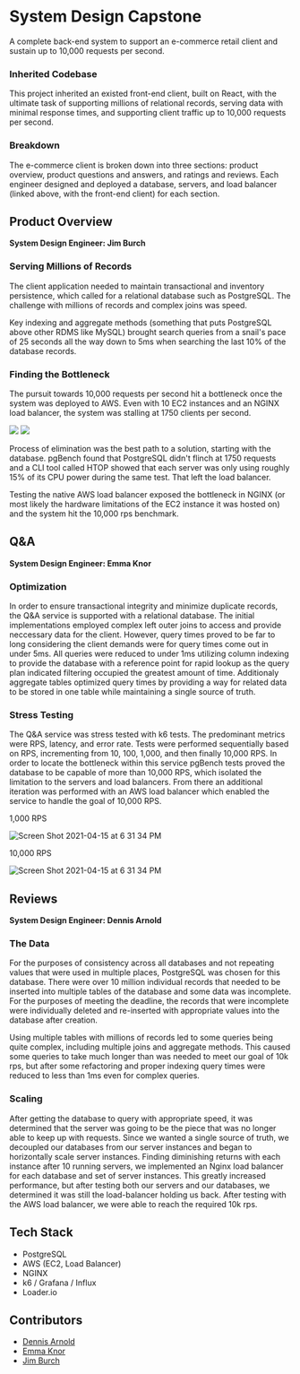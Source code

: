 # System Design Capstone
A complete back-end system to support an e-commerce retail client and sustain up to 10,000 requests per second.

### Inherited Codebase
This project inherited an existed front-end client, built on React, with the ultimate task of supporting millions of relational records, serving data with minimal response times, and supporting client traffic up to 10,000 requests per second.

### Breakdown
The e-commerce client is broken down into three sections: product overview, product questions and answers, and ratings and reviews. Each engineer designed and deployed a database, servers, and load balancer (linked above, with the front-end client) for each section.

## Product Overview
**System Design Engineer: Jim Burch**

### Serving Millions of Records
The client application needed to maintain transactional and inventory persistence, which called for a relational database such as PostgreSQL. The challenge with millions of records and complex joins was speed.

Key indexing and aggregate methods (something that puts PostgreSQL above other RDMS like MySQL) brought search queries from a snail's pace of 25 seconds all the way down to 5ms when searching the last 10% of the database records.

### Finding the Bottleneck
The pursuit towards 10,000 requests per second hit a bottleneck once the system was deployed to AWS. Even with 10 EC2 instances and an NGINX load balancer, the system was stalling at 1750 clients per second.

![](/screenshots/1750test.png)
![](/screenshots/bottleneck.png)

Process of elimination was the best path to a solution, starting with the database. pgBench found that PostgreSQL didn't flinch at 1750 requests and a CLI tool called HTOP showed that each server was only using roughly 15% of its CPU power during the same test. That left the load balancer.

Testing the native AWS load balancer exposed the bottleneck in NGINX (or most likely the hardware limitations of the EC2 instance it was hosted on) and the system hit the 10,000 rps benchmark.

## Q&A
**System Design Engineer: Emma Knor**

### Optimization
In order to ensure transactional integrity and minimize duplicate records, the Q&A service is supported with a relational database. The initial implementations employed complex left outer joins to access and provide neccessary data for the client. However, query times proved to be far to long considering the client demands were for query times come out in under 5ms. All queries were reduced to under 1ms utilizing column indexing to provide the database with a reference point for rapid lookup as the query plan indicated filtering occupied the greatest amount of time. Additionaly aggregate tables optimized query times by providing a way for related data to be stored in one table while maintaining a single source of truth.

### Stress Testing
The Q&A service was stress tested with k6 tests. The predominant metrics were RPS, latency, and error rate. Tests were performed sequentially based on RPS, incrementing from 10, 100, 1,000, and then finally 10,000 RPS. In order to locate the bottleneck within this service pgBench tests proved the database to be capable of more than 10,000 RPS, which isolated the limitation to the servers and load balancers. From there an additional iteration was performed with an AWS load balancer which enabled the service to handle the goal of 10,000 RPS.

1,000 RPS

![Screen Shot 2021-04-15 at 6 31 34 PM](https://user-images.githubusercontent.com/73598239/114957569-85724c80-9e1e-11eb-87b4-9ce9140e961d.png)

10,000 RPS

![Screen Shot 2021-04-15 at 6 31 34 PM](https://user-images.githubusercontent.com/73598239/114957460-50fe9080-9e1e-11eb-959d-35856d83c454.png)

## Reviews
**System Design Engineer: Dennis Arnold**

### The Data
For the purposes of consistency across all databases and not repeating values that were used in multiple places, PostgreSQL was chosen for this database. There were over 10 million individual records that needed to be inserted into multiple tables of the database and some data was incomplete. For the purposes of meeting the deadline, the records that were incomplete were individually deleted and re-inserted with appropriate values into the database after creation. 

Using multiple tables with millions of records led to some queries being quite complex, including multiple joins and aggregate methods. This caused some queries to take much longer than was needed to meet our goal of 10k rps, but after some refactoring and proper indexing query times were reduced to less than 1ms even for complex queries.

### Scaling
After getting the database to query with appropriate speed, it was determined that the server was going to be the piece that was no longer able to keep up with requests. Since we wanted a single source of truth, we decoupled our databases from our server instances and began to horizontally scale server instances. Finding diminishing returns with each instance after 10 running servers, we implemented an Nginx load balancer for each database and set of server instances. This greatly increased performance, but after testing both our servers and our databases, we determined it was still the load-balancer holding us back. After testing with the AWS load balancer, we were able to reach the required 10k rps.


## Tech Stack
- PostgreSQL
- AWS (EC2, Load Balancer)
- NGINX
- k6 / Grafana / Influx
- Loader.io

## Contributors
- [Dennis Arnold](https://github.com/DennisJArnold)
- [Emma Knor](https://github.com/emmaknor)
- [Jim Burch](https://github.com/JimBurch)
